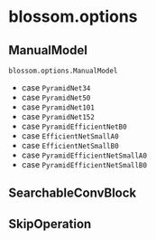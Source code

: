 # blossom.options

## ManualModel

```
blossom.options.ManualModel
```

- case `PyramidNet34`
- case `PyramidNet50`
- case `PyramidNet101`
- case `PyramidNet152`
- case `PyramidEfficientNetB0`
- case `EfficientNetSmallA0`
- case `EfficientNetSmallB0`
- case `PyramidEfficientNetSmallA0`
- case `PyramidEfficientNetSmallB0`

## SearchableConvBlock

## SkipOperation

